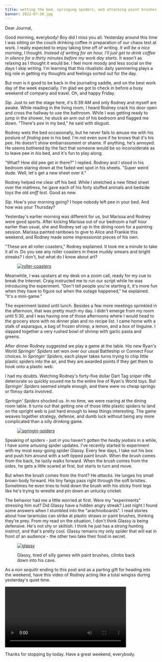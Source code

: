 ```yaml
---
title: wetting the bed, springing spiders, and attacking paint brushes
banner: 2021-07-30.jpg
---
```


Dear Journal,

Good morning, everybody!  Boy did I miss you all.  Yesterday around
this time I was sitting on the couch drinking coffee in preparation of
our chaos test at work.  I really expected to enjoy taking time off of
writing.  _It will be a nice morning_, I thought.  _Instead of writing
for an hour, I'll just get to drink coffee in silence for a thirty
minutes before my work day starts._  It wasn't as relaxing as I
thought it would be.  I feel more moody and less social on the days I
skip writing.  I'm learning that this ritualistic daily yammering
plays a big role in getting my thoughts and feelings sorted out for
the day.

But _man_ is it good to be back in the journaling saddle, and on the
best work day of the week especially.  I'm glad we got to check in
before a busy weekend of company and travel.  Oh, and happy Friday.

_Sip_.  Just to set the stage here, it's 8:39 AM and only Rodney and
myself are awake.  While reading in the living room, I heard Rodney
crack his door open and cross the hallway to use the bathroom.  While
I was getting ready to jump in the shower, he stuck an arm out of his
bedroom and flagged me down.  "There's _pee_ in my bed," he said with
disgust.

Rodney wets the bed occasionally, but he never fails to amuse me with
his posture of _finding_ pee in his bed.  I'm not even sure if he
knows that it's his pee.  He doesn't show embarrassment or shame.  If
anything, he's annoyed.  He seems bothered by the fact that someone
would be so inconsiderate as to leave pee in _his_ bed, and it's fun
to play along.

"What?  How did pee get in there?" I replied.  Rodney and I stood in
his bedroom staring down at the faded wet spot in his sheets.  "Super
weird dude.  Well, let's get a new sheet over it."

Rodney helped me clear off his bed.  While I stretched a new fitted
sheet over the mattress, he gave each of his forty stuffed animals and
bedside toys the old _sniff test_.  Good as new.

_Sip_.  How's your morning going?  I hope nobody left pee in your bed.
And how was your Thursday?

Yesterday's earlier morning was different for us, but Marissa and
Rodney were good sports.  After kicking Marissa out of our bedroom a
half hour earlier than usual, she and Rodney set up in the dining room
for a painting session.  Marissa painted rainbows to give to Alice and
Frankie this weekend, and Rodney made some impressionist pieces of his
own.

"These are all roller coasters," Rodney explained.  It took me a
minute to take it all in.  Do you see any roller coasters in these
muddy smears and bright streaks?  I don't, but what do I know about art?

<figure>
  <a href="/images/2021-07-30-roller-coasters.jpg">
    <img alt="roller-coasters" src="/images/2021-07-30-roller-coasters.jpg"/>
  </a>
</figure>

Meanwhile, I was upstairs at my desk on a zoom call, ready for my cue
to break the Internet.  Craig instructed me to run our script while he
was introducing the experiment.  "Don't tell people you're starting
it, it's more fun when they have to figure out when the outage
happened," he explained.  "It's a mini-game."

The experiment lasted until lunch.  Besides a few more meetings
sprinkled in the afternoon, that was pretty much my day.  I didn't
emerge from my room until 5:30, and I was having one of those
afternoons where I would head to the grocery store with no dinner plan
and no recipe list.  I came home with a stalk of asparagus, a bag of
frozen shrimp, a lemon, and a box of linguine.  I slapped together a
very rushed bowl of shrimp with garlic pasta and greens.

After dinner Rodney suggested we play a game at the table.  His new
Ryan's World _Springin' Spiders_ set won over our usual Battleship or
Connect Four choices.  In _Springin' Spiders_, each player takes turns
trying to chip little plastic spiders into the air, and they are
awarded points if they get them to hook onto a plastic web.

I had my doubts.  Watching Rodney's forty-five dollar Dart Tag sniper
rifle deteriorate so quickly soured me to the entire line of Ryan's
World toys.  But _Springin' Spiders_ seemed simple enough, and there
were no cheap springs or flimsy darts involved.

_Springin' Spiders_ shocked us.  In no time, we were roaring at the
dining room table.  It turns out that getting one of those little
plastic spiders to land on the upright web is just hard enough to keep
things interesting.  The game weaves together strategy, defense, and
dumb luck without being any more complicated than a silly drinking
game.

<figure>
  <a href="/images/2021-07-30-springin-spiders.jpg">
    <img alt="springin-spiders" src="/images/2021-07-30-springin-spiders.jpg"/>
  </a>
</figure>

Speaking of spiders - just in you haven't gotten the _heeby jeebies_
in a while, I have some amusing spider updates.  I've recently started
to experiment with my most easy-going spider Glassy.  Every few days,
I take out his box and push him around with a soft tipped paint
brush.  When the brush comes from the back, he lazily walks forward.
When the brush comes from the sides, he gets a little scared at first,
but starts to turn and move.

But when the brush comes from the front?  He _attacks_.  He lunges his
small brown body forward.  His tiny fangs pass right through the soft
bristles.  Sometimes he even tries to hold down the brush with his
sticky front legs like he's trying to wrestle and pin down an unlucky
cricket.

The behavior had me a little worried at first.  Were my "experiments"
stressing him out?  Did Glassy have a hidden angry streak?  Last night
I found some answers when I stumbled into the "arachnoboards".  I read
stories about how tarantulas can strike at plastic straws or paint
brushes, thinking they're prey.  From my read on the situation, I
don't think Glassy is being defensive.  He's not shy or skittish.  I
think he just has a strong hunting instinct, and that's pretty cool.
Glassy remains my only spider that will eat in front of an audience -
the other two take their food in secret.

<figure>
  <a href="/images/2021-07-30-glassy.jpg">
    <img alt="glassy" src="/images/2021-07-30-glassy.jpg"/>
  </a>
  <figcaption><p>Glassy, tired of silly games with paint brushes, climbs back down into his cave.</p></figcaption>
</figure>

As a _non sequitir_ ending to this post and as a parting gift for
heading into the weekend, have this video of Rodney acting like a
total wingiss during yesterday's quiet time.

<video width="400" controls="">
<source src="/vids/2021-07-30-quiet-time.mp4" type="video/mp4" />
Bummer - it looks like your browser doesn't support embedded video.
</video>

Thanks for stopping by today.  Have a great weekend, everybody.
